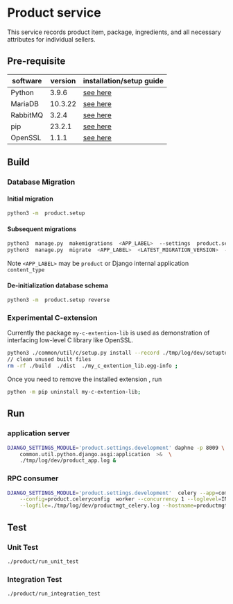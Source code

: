 # Product service
This service records product item, package, ingredients, and all necessary attributes for individual sellers.

## Pre-requisite
| software | version | installation/setup guide |
|-----|-----|-----|
|Python | 3.9.6 | [see here](https://github.com/metalalive/EnvToolSetupJunkBox/blob/master/build_python_from_source.md) |
|MariaDB| 10.3.22 | [see here](https://github.com/metalalive/EnvToolSetupJunkBox/blob/master/mariaDB_server_setup.md) |
|RabbitMQ| 3.2.4 | [see here](https://github.com/metalalive/EnvToolSetupJunkBox/blob/master/rabbitmq_setup.md) |
|pip| 23.2.1 | [see here](https://pip.pypa.io/en/stable/) |
|OpenSSL| 1.1.1 | [see here](https://raspberrypi.stackexchange.com/a/105663/86878) |


## Build
### Database Migration
#### Initial migration
```bash
python3 -m  product.setup
```

#### Subsequent migrations
```bash
python3  manage.py  makemigrations  <APP_LABEL>  --settings  product.settings.migration
python3  manage.py  migrate  <APP_LABEL>  <LATEST_MIGRATION_VERSION>  --settings product.settings  --database site_dba
```
Note `<APP_LABEL>` may be `product` or Django internal application `content_type`

#### De-initialization database schema
```bash
python3 -m  product.setup reverse
```

### Experimental C-extension
Currently the package `my-c-extention-lib` is used as demonstration of interfacing low-level C library like OpenSSL. 
```bash
python3 ./common/util/c/setup.py install --record ./tmp/log/dev/setuptools-install-c-exts.log ;
// clean unused built files
rm -rf ./build  ./dist  ./my_c_extention_lib.egg-info ;
```
Once you need to remove the installed extension , run
```bash
python -m pip uninstall my-c-extention-lib;
```

## Run
### application server
```bash
DJANGO_SETTINGS_MODULE='product.settings.development' daphne -p 8009 \
    common.util.python.django.asgi:application  >&  \
    ./tmp/log/dev/product_app.log &
```

### RPC consumer
```bash
DJANGO_SETTINGS_MODULE='product.settings.development'  celery --app=common.util.python \
    --config=product.celeryconfig  worker --concurrency 1 --loglevel=INFO \
    --logfile=./tmp/log/dev/productmgt_celery.log --hostname=productmgt@%h  -E &
```

## Test
### Unit Test
```bash
./product/run_unit_test
```

### Integration Test
```bash
./product/run_integration_test
```


